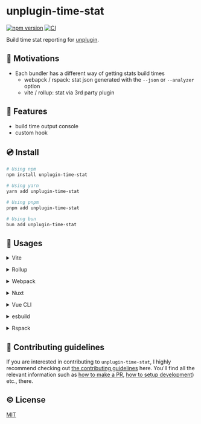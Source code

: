 # unplugin-time-stat

[![npm version][npm-version-src]][npm-version-href]
[![CI][ci-src]][ci-href]

Build time stat reporting for [unplugin](https://github.com/unjs/unplugin).

## 🙋 Motivations

- Each bundler has a different way of getting stats build times
  - webapck / rspack: stat json generated with the `--json` or `--analyzer` option
  - vite / rollup: stat via 3rd party plugin

## 🌟 Features

- build time output console
- custom hook

## 💿 Install

```sh
# Using npm
npm install unplugin-time-stat

# Using yarn
yarn add unplugin-time-stat

# Using pnpm
pnpm add unplugin-time-stat

# Using bun
bun add unplugin-time-stat
```

## 🚀 Usages

<details>
<summary>Vite</summary><br>

```ts
// vite.config.ts
import TimeStat from 'unplugin-time-stat/vite'

export default defineConfig({
  plugins: [
    TimeStat({
      /* options */
    })
  ]
})
```

build example: [`playground/`](./playground/)

<br></details>

<details>
<summary>Rollup</summary><br>

```ts
// rollup.config.js
import TimeStat from 'unplugin-time-stat/rollup'

export default {
  plugins: [
    TimeStat({
      /* options */
    })
  ]
}
```

<br></details>

<details>
<summary>Webpack</summary><br>

```ts
// webpack.config.js
module.exports = {
  /* ... */
  plugins: [
    require('unplugin-time-stat/webpack')({
      /* options */
    })
  ]
}
```

<br></details>

<details>
<summary>Nuxt</summary><br>

```ts
// nuxt.config.js
export default defineNuxtConfig({
  modules: [
    [
      'unplugin-time-stat/nuxt',
      {
        /* options */
      }
    ]
  ]
})
```

> This module works for both Nuxt 2 and [Nuxt Vite](https://github.com/nuxt/vite)

<br></details>

<details>
<summary>Vue CLI</summary><br>

```ts
// vue.config.js
module.exports = {
  configureWebpack: {
    plugins: [
      require('unplugin-time-stat/webpack')({
        /* options */
      })
    ]
  }
}
```

<br></details>

<details>
<summary>esbuild</summary><br>

```ts
// esbuild.config.js
import { build } from 'esbuild'
import TimeStat from 'unplugin-time-stat/esbuild'

build({
  plugins: [TimeStat()]
})
```

<br></details>

<details>
<summary>Rspack</summary><br>

```ts
// rspack.config.js
module.exports = {
  /* ... */
  plugins: [
    require('unplugin-time-stat/rspack')({
      /* options */
    })
  ]
}
```

<br></details>

## 🙌 Contributing guidelines

If you are interested in contributing to `unplugin-time-stat`, I highly recommend checking out [the contributing guidelines](/CONTRIBUTING.md) here. You'll find all the relevant information such as [how to make a PR](/CONTRIBUTING.md#pull-request-guidelines), [how to setup development](/CONTRIBUTING.md#development-setup)) etc., there.

## ©️ License

[MIT](https://opensource.org/licenses/MIT)

<!-- Badges -->

[npm-version-src]: https://img.shields.io/npm/v/unplugin-time-stat?style=flat
[npm-version-href]: https://npmjs.com/package/unplugin-time-stat
[npm-downloads-src]: https://img.shields.io/npm/dm/unplugin-time-stat?style=flat
[npm-downloads-href]: https://npmjs.com/package/unplugin-time-stat
[ci-src]: https://github.com/kazupon/unplugin-time-stat/actions/workflows/ci.yml/badge.svg
[ci-href]: https://github.com/kazupon/unplugin-time-stat/actions/workflows/ci.yml
